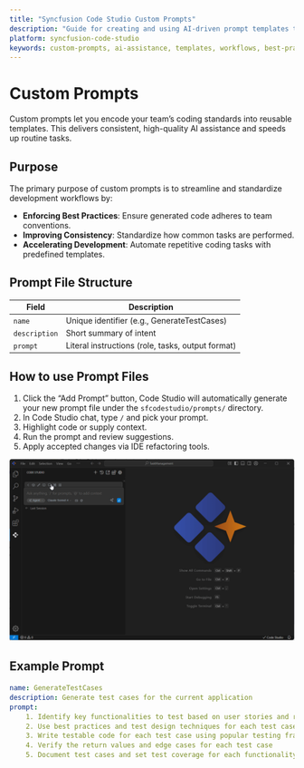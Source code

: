 ```yaml
---
title: "Syncfusion Code Studio Custom Prompts"
description: "Guide for creating and using AI-driven prompt templates to standardize development workflows"
platform: syncfusion-code-studio
keywords: custom-prompts, ai-assistance, templates, workflows, best-practices
---
```


# Custom Prompts

Custom prompts let you encode your team’s coding standards into reusable templates. This delivers consistent, high-quality AI assistance and speeds up routine tasks.

## Purpose

The primary purpose of custom prompts is to streamline and standardize development workflows by:

- **Enforcing Best Practices**: Ensure generated code adheres to team conventions.
- **Improving Consistency**: Standardize how common tasks are performed.
- **Accelerating Development**: Automate repetitive coding tasks with predefined templates.
 

## Prompt File Structure  
| **Field**         | **Description**  |
|-------------------|------------------|
| `name`        | Unique identifier (e.g., GenerateTestCases)|
| `description` | Short summary of intent |
|`prompt`     | Literal instructions (role, tasks, output format) |

## How to use Prompt Files  
1. Click the “Add Prompt” button, Code Studio will automatically generate your new prompt file under the `sfcodestudio/prompts/` directory. 
2. In Code Studio chat, type `/` and pick your prompt.  
3. Highlight code or supply context.  
4. Run the prompt and review suggestions.  
5. Apply accepted changes via IDE refactoring tools.  

<img src="../reference-images/prompt.gif" alt="Prompt" >

## Example Prompt

```yaml
name: GenerateTestCases
description: Generate test cases for the current application
prompt:
    1. Identify key functionalities to test based on user stories and requirements
    2. Use best practices and test design techniques for each test case
    3. Write testable code for each test case using popular testing frameworks
    4. Verify the return values and edge cases for each test case
    5. Document test cases and set test coverage for each functionality
  ```




